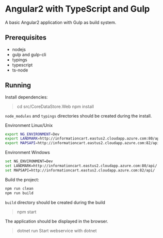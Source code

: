 Angular2 with TypeScript and Gulp
=================================

A basic Angular2 application with Gulp as build system.

Prerequisites
-------------

- nodejs
- gulp and gulp-cli
- typings
- typescript
- ts-node

Running
-------

Install dependencies:

> cd src/CoreDataStore.Web
> npm install

`node_modules` and `typings` directories should be created during the install.

Environment Linux/Unix
```bash
export NG_ENVIRONMENT=Dev
export LANDMARK=http://informationcart.eastus2.cloudapp.azure.com:80/api/
export MAPSAPI=http://informationcart.eastus2.cloudapp.azure.com:82/api/
```
Environment Windows
```bash
set NG_ENVIRONMENT=Dev
set LANDMARK=http://informationcart.eastus2.cloudapp.azure.com:80/api/
set MAPSAPI=http://informationcart.eastus2.cloudapp.azure.com:82/api/
```

Build the project:

```bash
npm run clean
npm run build
```

`build` directory should be created during the build

> npm start

The application should be displayed in the browser.

> dotnet run
Start webservice with dotnet
